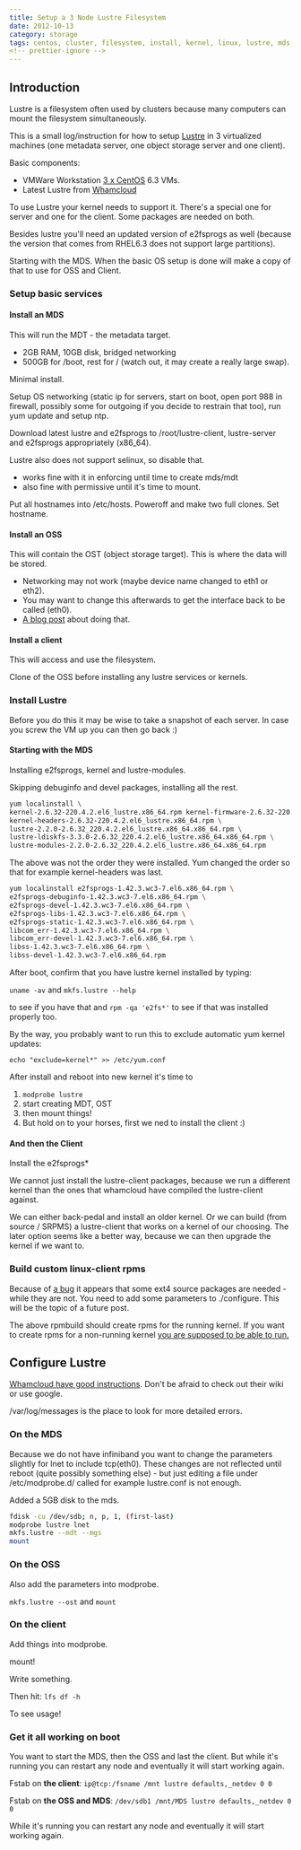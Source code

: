 ```yaml
---
title: Setup a 3 Node Lustre Filesystem
date: 2012-10-13
category: storage
tags: centos, cluster, filesystem, install, kernel, linux, lustre, mds, oss, ost, rhel, rpmbuild, san, storage, vmware, yum
<!-- prettier-ignore -->
---
```


## Introduction

Lustre is a filesystem often used by clusters because many computers can mount
the filesystem simultaneously.

This is a small log/instruction for how to setup
[Lustre](http://wiki.whamcloud.com/display/PUB/Documentation "whamcloud wiki")
in 3 virtualized machines (one metadata server, one object storage server and
one client).

Basic components:

- VMWare Workstation [3 x CentOS](http://www.nic.funet.fi "finnish mirror") 6.3
  VMs.
- Latest Lustre from
  [Whamcloud](http://www.whamcloud.com/ "http://www.whamcloud.com/")

To use Lustre your kernel needs to support it. There's a special one for server
and one for the client. Some packages are needed on both.

Besides lustre you'll need an updated version of e2fsprogs as well (because the
version that comes from RHEL6.3 does not support large partitions).

Starting with the MDS. When the basic OS setup is done will make a copy of that
to use for OSS and Client.

### Setup basic services

#### Install an MDS

This will run the MDT - the metadata target.

- 2GB RAM, 10GB disk, bridged networking
- 500GB for /boot, rest for / (watch out, it may create a really large swap).

Minimal install.

Setup OS networking (static ip for servers, start on boot, open port 988 in
firewall, possibly some for outgoing if you decide to restrain that too), run
yum update and setup ntp.

Download latest lustre and e2fsprogs to /root/lustre-client, lustre-server and
e2fsprogs appropriately (x86_64).

Lustre also does not support selinux, so disable that.

- works fine with it in enforcing until time to create mds/mdt
- also fine with permissive until it's time to mount.

Put all hostnames into /etc/hosts. Poweroff and make two full clones. Set
hostname.

#### Install an OSS

This will contain the OST (object storage target). This is where the data will
be stored.

- Networking may not work (maybe device name changed to eth1 or eth2).
- You may want to change this afterwards to get the interface back to be called
  (eth0).
- [A blog post](http://www.banym.de/linux/centos/change-network-device-name-from-eth1-back-to-eth0)
  about doing that.

#### Install a client

This will access and use the filesystem.

Clone of the OSS before installing any lustre services or kernels.

### Install Lustre

Before you do this it may be wise to take a snapshot of each server. In case you
screw the VM up you can then go back :)

#### Starting with the MDS

Installing e2fsprogs, kernel and lustre-modules.

Skipping debuginfo and devel packages, installing all the rest.

```bash
yum localinstall \
kernel-2.6.32-220.4.2.el6_lustre.x86_64.rpm kernel-firmware-2.6.32-220.4.2.el6_lustre.x86_64.rpm \
kernel-headers-2.6.32-220.4.2.el6_lustre.x86_64.rpm \
lustre-2.2.0-2.6.32_220.4.2.el6_lustre.x86_64.x86_64.rpm \
lustre-ldiskfs-3.3.0-2.6.32_220.4.2.el6_lustre.x86_64.x86_64.rpm \
lustre-modules-2.2.0-2.6.32_220.4.2.el6_lustre.x86_64.x86_64.rpm
```

The above was not the order they were installed. Yum changed the order so that
for example kernel-headers was last.

```bash
yum localinstall e2fsprogs-1.42.3.wc3-7.el6.x86_64.rpm \
e2fsprogs-debuginfo-1.42.3.wc3-7.el6.x86_64.rpm \
e2fsprogs-devel-1.42.3.wc3-7.el6.x86_64.rpm \
e2fsprogs-libs-1.42.3.wc3-7.el6.x86_64.rpm \
e2fsprogs-static-1.42.3.wc3-7.el6.x86_64.rpm \
libcom_err-1.42.3.wc3-7.el6.x86_64.rpm \
libcom_err-devel-1.42.3.wc3-7.el6.x86_64.rpm \
libss-1.42.3.wc3-7.el6.x86_64.rpm \
libss-devel-1.42.3.wc3-7.el6.x86_64.rpm
```

After boot, confirm that you have lustre kernel installed by typing:

`uname -av` and `mkfs.lustre --help`

to see if you have that and `rpm -qa 'e2fs*'` to see if that was installed
properly too.

By the way, you probably want to run this to exclude automatic yum kernel
updates:

`echo "exclude=kernel*" >> /etc/yum.conf`

After install and reboot into new kernel it's time to

1. `modprobe lustre`
1. start creating MDT, OST
1. then mount things!
1. But hold on to your horses, first we ned to install the client :)

#### And then the Client

Install the e2fsprogs\*

We cannot just install the lustre-client packages, because we run a different
kernel than the ones that whamcloud have compiled the lustre-client against.

We can either back-pedal and install an older kernel. Or we can build (from
source / SRPMS) a lustre-client that works on a kernel of our choosing. The
later option seems like a better way, because we can then upgrade the kernel if
we want to.

### Build custom linux-client rpms

Because of [a bug](http://jira.whamcloud.com/browse/LU-1868) it appears that
some ext4 source packages are needed - while they are not. You need to add some
parameters to ./configure. This will be the topic of a future post.

The above rpmbuild should create rpms for the running kernel. If you want to
create rpms for a non-running kernel
[you are supposed to be able to run.](http://wiki.whamcloud.com/display/PUB/Rebuilding+the+Lustre-client+rpms+for+a+new+kernel)

## Configure Lustre

[Whamcloud have good instructions](http://wiki.whamcloud.com/display/PUB/Create+and+Mount+a+Lustre+Filesystem).
Don't be afraid to check out their wiki or use google.

/var/log/messages is the place to look for more detailed errors.

### On the MDS

Because we do not have infiniband you want to change the parameters slightly for
lnet to include tcp(eth0). These changes are not reflected until reboot (quite
possibly something else) - but just editing a file under /etc/modprobe.d/ called
for example lustre.conf is not enough.

Added a 5GB disk to the mds.

```bash
fdisk -cu /dev/sdb; n, p, 1, (first-last)
modprobe lustre lnet
mkfs.lustre --mdt --mgs
mount
```

### On the OSS

Also add the parameters into modprobe.

`mkfs.lustre --ost` and `mount`

### On the client

Add things into modprobe.

mount!

Write something.

Then hit: `lfs df -h`

To see usage!

### Get it all working on boot

You want to start the MDS, then the OSS and last the client. But while it's
running you can restart any node and eventually it will start working again.

Fstab on **the client**: `ip@tcp:/fsname /mnt lustre defaults,_netdev 0 0`

Fstab on **the OSS and MDS**: `/dev/sdb1 /mnt/MDS lustre defaults,_netdev 0 0`

While it's running you can restart any node and eventually it will start working
again.
